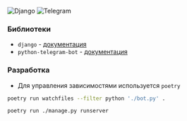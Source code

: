 ![Django](https://img.shields.io/badge/django-%23092E20.svg?style=for-the-badge&logo=django&logoColor=white)
![Telegram](https://img.shields.io/badge/Telegram-2CA5E0?style=for-the-badge&logo=telegram&logoColor=white)

### Библиотеки
* `django` - [документация](https://docs.djangoproject.com/en/5.1/)
* `python-telegram-bot` - [документация](https://python-telegram-bot.org/)

### Разработка
* Для управления зависимостями используется `poetry`

```bash
poetry run watchfiles --filter python './bot.py' .
```

```bash
poetry run ./manage.py runserver
```